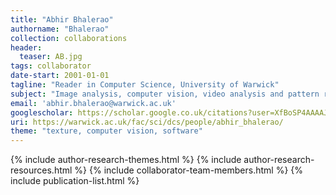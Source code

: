 ```yaml
---
title: "Abhir Bhalerao"
authorname: "Bhalerao"
collection: collaborations
header:
  teaser: AB.jpg
tags: collaborator
date-start: 2001-01-01
tagline: "Reader in Computer Science, University of Warwick"
subject: "Image analysis, computer vision, video analysis and pattern recognition. Medical image analysis, biometrics, vehicle vision systems, digital forensics and security"
email: 'abhir.bhalerao@warwick.ac.uk'
googlescholar: https://scholar.google.co.uk/citations?user=XfBoSP4AAAAJ&hl=en
uri: https://warwick.ac.uk/fac/sci/dcs/people/abhir_bhalerao/
theme: "texture, computer vision, software"
---
```

<p align= "justify">




{% include author-research-themes.html %}
{% include author-research-resources.html %}
{% include collaborator-team-members.html %}
{% include publication-list.html %}
